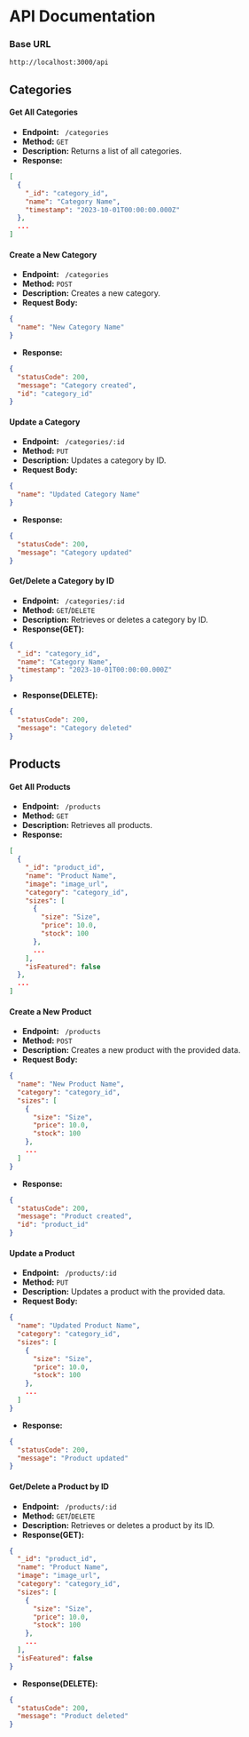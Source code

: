 # API Documentation

### Base URL

```
http://localhost:3000/api
```

## Categories

#### Get All Categories

- **Endpoint:** ` /categories`
- **Method:** `GET`
- **Description:** Returns a list of all categories.
- **Response:**

```json
[
  {
    "_id": "category_id",
    "name": "Category Name",
    "timestamp": "2023-10-01T00:00:00.000Z"
  },
  ...
]
```

#### Create a New Category

- **Endpoint:** ` /categories`
- **Method:** `POST`
- **Description:** Creates a new category.
- **Request Body:**

```json
{
  "name": "New Category Name"
}
```

- **Response:**

```json
{
  "statusCode": 200,
  "message": "Category created",
  "id": "category_id"
}
```

#### Update a Category

- **Endpoint:** ` /categories/:id`
- **Method:** `PUT`
- **Description:** Updates a category by ID.
- **Request Body:**

```json
{
  "name": "Updated Category Name"
}
```

- **Response:**

```json
{
  "statusCode": 200,
  "message": "Category updated"
}
```

#### Get/Delete a Category by ID

- **Endpoint:** ` /categories/:id`
- **Method:** `GET`/`DELETE`
- **Description:** Retrieves or deletes a category by ID.
- **Response(GET):**

```json
{
  "_id": "category_id",
  "name": "Category Name",
  "timestamp": "2023-10-01T00:00:00.000Z"
}
```

- **Response(DELETE):**

```json
{
  "statusCode": 200,
  "message": "Category deleted"
}
```

## Products

#### Get All Products

- **Endpoint:** ` /products`
- **Method:** `GET`
- **Description:** Retrieves all products.
- **Response:**

```json
[
  {
    "_id": "product_id",
    "name": "Product Name",
    "image": "image_url",
    "category": "category_id",
    "sizes": [
      {
        "size": "Size",
        "price": 10.0,
        "stock": 100
      },
      ...
    ],
    "isFeatured": false
  },
  ...
]
```

#### Create a New Product

- **Endpoint:** ` /products`
- **Method:** `POST`
- **Description:** Creates a new product with the provided data.
- **Request Body:**

```json
{
  "name": "New Product Name",
  "category": "category_id",
  "sizes": [
    {
      "size": "Size",
      "price": 10.0,
      "stock": 100
    },
    ...
  ]
}
```

- **Response:**

```json
{
  "statusCode": 200,
  "message": "Product created",
  "id": "product_id"
}
```

#### Update a Product

- **Endpoint:** ` /products/:id`
- **Method:** `PUT`
- **Description:** Updates a product with the provided data.
- **Request Body:**

```json
{
  "name": "Updated Product Name",
  "category": "category_id",
  "sizes": [
    {
      "size": "Size",
      "price": 10.0,
      "stock": 100
    },
    ...
  ]
}
```

- **Response:**

```json
{
  "statusCode": 200,
  "message": "Product updated"
}
```

#### Get/Delete a Product by ID

- **Endpoint:** ` /products/:id`
- **Method:** `GET`/`DELETE`
- **Description:** Retrieves or deletes a product by its ID.
- **Response(GET):**

```json
{
  "_id": "product_id",
  "name": "Product Name",
  "image": "image_url",
  "category": "category_id",
  "sizes": [
    {
      "size": "Size",
      "price": 10.0,
      "stock": 100
    },
    ...
  ],
  "isFeatured": false
}
```

- **Response(DELETE):**

```json
{
  "statusCode": 200,
  "message": "Product deleted"
}
```
